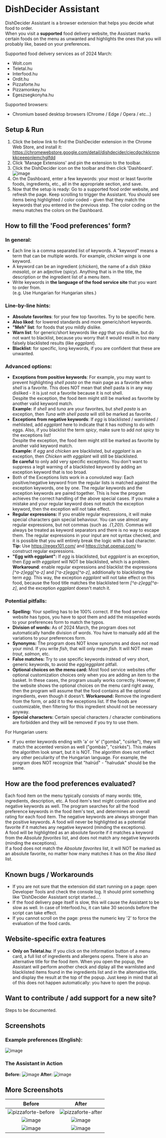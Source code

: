 # DishDecider Assistant

DishDecider Assistant is a browser extension that helps you decide what food to order.  
When you visit a __supported__ food delivery website, the Assistant marks certain foods on the menu as unwanted and highlights the ones that you will probably like, based on your preferences.  

Supported food delivery services as of 2024 March:
  * Wolt.com
  * Teletal.hu
  * Interfood.hu
  * Ordit.hu
  * Pizzaforte.hu
  * Pizzamonkey.hu
  * Egeszsegkonyha.hu  

Supported browsers: 
  * Chromium based desktop browsers (Chrome / Edge / Opera / etc...)

## Setup & Run
1. Click the below link to find the DishDecider extension in the Chrome Web Store, and install it:   
https://chromewebstore.google.com/detail/dishdecider/cjecdgchklcnnpkkceeepnlemchglfdd
2. Click 'Manage Extensions' and pin the extension to the toolbar.
3. Click the DishDecider icon on the toolbar and then click 'Dashboard'.  
![image](https://github.com/AndreaDusza/dishdecider-assistant/assets/5956233/af9c8ba4-91b8-42f5-b663-58435127b8a7)
4. On the Dashboard, enter a few keywords: your most or least favorite foods, ingredients, etc., all in the appropriate section, and save.
5. Now that the setup is ready: Go to a supported food order website, and refresh the page. Keep scrolling to trigger the Assistant. You should see items being highlighted / color coded - given that they match the  keywords that you entered in the previous step. The color coding on the menu matches the colors on the Dashboard.

##  How to fill the 'Food preferences' form?
### In general:
 * Each line is a comma separated list of keywords. A "keyword" means a term that can be multiple words. For example, _chicken wings_ is one keyword.
 * A keyword can be an ingredient (_chicken_), the name of a dish (_tikka masala_), or an adjective (_spicy_). Anything that is in the title, the description or the ingredient list of a menu item.
 * Write keywords in __the language of the food service site__ that you want to order from.   
   (e.g. Use Hungarian for Hungarian sites.)
 
### Line-by-line hints:
 * __Absolute favorites__: for your few top favorites. Try to be specific here. 
 * __Also liked__: for lowered standards and more generic/short keywords.
 * __"Meh" list__: for foods that you mildly dislike. 
 * __Warn list__: for generic/short keywords like _egg_ that you dislike, but do not want to blacklist, because you worry that it would result in too many falsely blacklisted results (like _eggplant_).
 * __Blacklist__: for specific, long keywords, if you are confident that these are unwanted.

### Advanced options:
 * __Exceptions from positive keywords__: For example, you may want to prevent highlighting _shell pasta_ on the main page as a favorite when _shell_ is a favorite. This does NOT mean that shell pasta is in any way disliked - it is just not a favorite because it is not shell.  
Despite the exception, the food item might still be marked as favorite by another valid keyword match.  
__Example:__ if _shell_ and _tuna_ are your favorites, but _shell pasta_ is an exception, then _Tuna with shell pasta_ will still be marked as favorite.
 * __Exceptions from negative keywords__: If _egg_ is blacklisted  / warnlisted / mehlisted, add _eggplant_ here to indicate that it has nothing to do with eggs.
Also, if you blacklist the term _spicy_, make sure to add _not spicy_ to the exceptions list!  
Despite the exception, the food item might still be marked as favorite by another valid keyword match.  
__Example:__ if  _egg_ and _chicken_ are blacklisted, but _eggplant_ is an exception, then _Chicken with eggplant_ will still be blacklisted.  
__Be careful__ to only add very specific exceptions. You don't want to suppress a legit warning of a blacklisted keyword by adding an exception keyword that is too broad.
 * Both of the Exceptions lists work in a convoluted way: 
   Each positive/negative keyword from the regular lists is matched against the exception keywords, one by one. The regular keywords and the exception keywords are paired together. This is how the program achieves the correct handling of the above special cases. If you make a mistake and your regular keyword does not match the exception keyword, then the exception will not take effect.
 * __Regular expressions:__ If you enable regular expressions, it will make special characters gain special behaviour. You can use almost any regular expressions, but not commas (such as _.{1,20}_). Commas will always be treated as keyword separators and there is no way to escape them. The regular expressions in your input are not syntax checked, and it is possible that you will entirely break the logic with a bad character.  
__Tip:__ Use https://regex101.com/ and https://chat.openai.com/ to construct regular expressions.
 * __"Egg with eggplant":__  If _egg_ is blacklisted, but _eggplant_ is an exception, then _Egg with eggplant_ will NOT be blacklisted, which is a problem. __Workaround__: enable regular expressions and blacklist the expressions _[^a-z]egg[^a-z]_ and _[^a-z]eggs[^a-z]_, additionally to blacklisting the term _egg_. This way, the exception _eggplant_ will not take effect on this food, because the food title matches the blacklisted term _[^a-z]egg[^a-z]_, and the exception _eggplant_ doesn't match it. 

### Potential pitfalls:
 * __Spelling:__ Your spelling has to be 100% correct. If the food service website has typos, you have to spot them and add the misspelled words to your preferences form to match the typos.
 * __Division of words:__ As of 2024 March, the program does not automatically handle division of words. You have to manually add all the variations to your preferences form.
 * __Synonyms:__ The program does NOT know synonyms and does not read your mind. If you write _fish_, that will only mean _fish_. It will NOT mean _trout_, _salmon_, etc.
 * __False matches:__ Try to use specific keywords instead of very short, generic keywords, to avoid the _egg_/_eggplant_ pitfall.  
 * __Optional choices on the menu card:__ Most food service websites offer optional customization choices only when you are adding an item to the basket. In these cases, the program usually works correctly. However, if the website shows the optional choices on the menu card right away, then the program will assume that the food contains all the optional ingredients, even though it doesn't. __Workaround:__ Remove the ingredient from the form, or add it to the exceptions list. If the foods are customizable, then filtering for this ingredient should not be necessary anyway.
 * __Special characters:__ Certain special characters / character combinations are forbidden and they will be removed if you try to use them. 


For Hungarian users:
 * If you enter keywords ending with 'a' or 'e' ("gomba", "csirke"), they will match the accented version as well ("gombás", "csirkés"). This makes the algorithm look smart, but it is NOT. The algorithm does not reflect any other peculiarity of the Hungarian language. For example, the program does NOT recognize that "halrúd" - "halrudak" should be the same.

## How are the food preferences evaluated?
Each food item on the menu typically consists of many words: title, ingredients, description, etc. A food item's text might contain positive and negative keywords as well. The program searches for all the food preference keywords in the food item's text, and determines an overall rating for each food item.
The negative keywords are always stronger than the positive keywords. A food will never be highlighted as a potential favorite if it matches any negative keyword (minding the exceptions).  
A food will be highlighted as an absolute favorite if it matches a keyword from the _Absolute favorites_ list, and does not match any negative keywords (minding the exceptions).  
If a food does not match the _Absolute favorites_ list, it will NOT be marked as an absolute favorite, no matter how many matches it has on the _Also liked_ list.  

## Known bugs / Workarounds
 * If you are not sure that the extension did start running on a page: open Developer Tools and check the console log. It should print something like 'DishDecider Assistant script started...'.
 * If the food delivery page itself is slow, this will cause the Assistant to be slow as well. In case of Interfood.hu, it can take 30 seconds before the script can take effect.
 * If you cannot scroll on the page: press the numeric key '2' to force the evaluation of the food cards.

## Website-specific extra features
 * __Only on Teletal.hu__: If you click on the information button of a menu card, a full list of ingredients and allergens opens. There is also an alternative title for the food item. When you open the popup, the Assistant will perform another check and diplay all the warnlisted and blacklisted items found in the ingredients list and in the alternative title, and display the result at the top of the popup. Just keep in mind that all of this does not happen automatically: you have to open the popup. 

## Want to contribute / add support for a new site?
Steps to be documented.

## Screenshots

### Example preferences (English):
![image](https://github.com/AndreaDusza/dishdecider-assistant/assets/5956233/7086039a-2272-4225-86ba-5417ce666f9a)

### The Assistant in Action
__Before:__
![image](https://github.com/AndreaDusza/dishdecider-assistant/assets/5956233/00debb29-51ed-4b59-bb88-ecbdfed8c772)
__After:__
![image](https://github.com/AndreaDusza/dishdecider-assistant/assets/5956233/baf5d6df-add3-4b44-9767-06dadfb65b01)

## More Screenshots
| Before             |  After |
:-------------------------:|:-------------------------:
![pizzaforte-before](https://user-images.githubusercontent.com/5956233/235608023-ff4bd404-32d4-4b56-a6d6-89e4afabc767.PNG) | ![pizzaforte-after](https://user-images.githubusercontent.com/5956233/235608035-9d7e88dd-e450-4897-a08c-a159190b7e01.PNG)
![image](https://github.com/AndreaDusza/dishdecider-assistant/assets/5956233/4e549964-3656-4341-be0b-efb7d1f28547) | ![image](https://github.com/AndreaDusza/dishdecider-assistant/assets/5956233/22c95fa7-529d-42bc-9015-77f76eb08f93)
![image](https://github.com/AndreaDusza/dishdecider-assistant/assets/5956233/00debb29-51ed-4b59-bb88-ecbdfed8c772) | ![image](https://github.com/AndreaDusza/dishdecider-assistant/assets/5956233/baf5d6df-add3-4b44-9767-06dadfb65b01)

